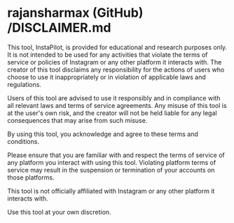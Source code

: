 # rajansharmax (GitHub) /DISCLAIMER.md

This tool, InstaPilot, is provided for educational and research purposes only. It is not intended to be used for any activities that violate the terms of service or policies of Instagram or any other platform it interacts with. The creator of this tool disclaims any responsibility for the actions of users who choose to use it inappropriately or in violation of applicable laws and regulations.

Users of this tool are advised to use it responsibly and in compliance with all relevant laws and terms of service agreements. Any misuse of this tool is at the user's own risk, and the creator will not be held liable for any legal consequences that may arise from such misuse.

By using this tool, you acknowledge and agree to these terms and conditions.

Please ensure that you are familiar with and respect the terms of service of any platform you interact with using this tool. Violating platform terms of service may result in the suspension or termination of your accounts on those platforms.

This tool is not officially affiliated with Instagram or any other platform it interacts with.

Use this tool at your own discretion.
